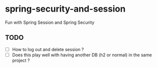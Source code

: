 # spring-security-and-session
Fun with Spring Session and Spring Security

## TODO

- [ ] How to log out and delete session ?
- [ ] Does this play well with having another DB (h2 or normal) in the same project ?